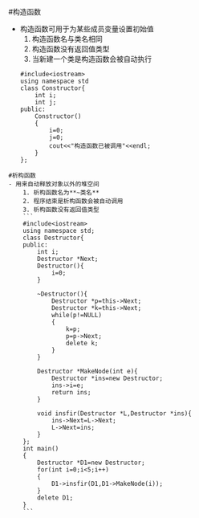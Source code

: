 #构造函数
- 构造函数可用于为某些成员变量设置初始值
    1. 构造函数名与类名相同
    2. 构造函数没有返回值类型
    3. 当新建一个类是构造函数会被自动执行
    ```
    #include<iostream>
    using namespace std
    class Constructor{
        int i;
        int j;
    public:
        Constructor()
        {
            i=0;
            j=0;
            cout<<"构造函数已被调用"<<endl;
        }
    };
```
#析构函数
- 用来自动释放对象以外的堆空间
    1. 析构函数名为**~类名**
    2. 程序结束是析构函数会被自动调用
    3. 析构函数没有返回值类型
    ```
    #include<iostream>
    using namespace std;
    class Destructor{
    public:
        int i;
        Destructor *Next;
        Destructor(){
            i=0;
        }

        ~Destructor(){
            Destructor *p=this->Next;
            Destructor *k=this->Next;
            while(p!=NULL)
            {
                k=p;
                p=p->Next;
                delete k;
            }
        }

        Destructor *MakeNode(int e){
            Destructor *ins=new Destructor;
            ins->i=e;
            return ins;
        }

        void insfir(Destructor *L,Destructor *ins){
            ins->Next=L->Next;
            L->Next=ins;
        }
    };
    int main()
    {
        Destructor *D1=new Destructor;
        for(int i=0;i<5;i++)
        {
            D1->insfir(D1,D1->MakeNode(i));
        }
        delete D1;
    }
    ```
